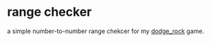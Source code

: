 range checker
==============

a simple number-to-number range chekcer for my [dodge_rock](https://github.com/dettalant/dodge_rock) game.
